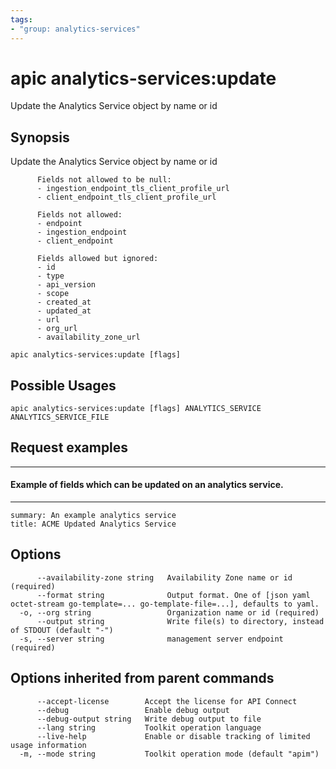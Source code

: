 ```yaml
---
tags:
- "group: analytics-services"
---
```

# apic analytics-services:update

Update the Analytics Service object by name or id

## Synopsis

Update the Analytics Service object by name or id
          
          Fields not allowed to be null:
          - ingestion_endpoint_tls_client_profile_url
          - client_endpoint_tls_client_profile_url
          
          Fields not allowed:
          - endpoint
          - ingestion_endpoint
          - client_endpoint
          
          Fields allowed but ignored:
          - id
          - type
          - api_version
          - scope
          - created_at
          - updated_at
          - url
          - org_url
          - availability_zone_url

```
apic analytics-services:update [flags]
```

## Possible Usages

```
apic analytics-services:update [flags] ANALYTICS_SERVICE ANALYTICS_SERVICE_FILE
```

## Request examples

--------------------------------------------------------------------
#### Example of fields which can be updated on an analytics service.
--------------------------------------------------------------------

```
summary: An example analytics service
title: ACME Updated Analytics Service
```

## Options

```
      --availability-zone string   Availability Zone name or id (required)
      --format string              Output format. One of [json yaml octet-stream go-template=... go-template-file=...], defaults to yaml.
  -o, --org string                 Organization name or id (required)
      --output string              Write file(s) to directory, instead of STDOUT (default "-")
  -s, --server string              management server endpoint (required)
```

## Options inherited from parent commands

```
      --accept-license        Accept the license for API Connect
      --debug                 Enable debug output
      --debug-output string   Write debug output to file
      --lang string           Toolkit operation language
      --live-help             Enable or disable tracking of limited usage information
  -m, --mode string           Toolkit operation mode (default "apim")
```
